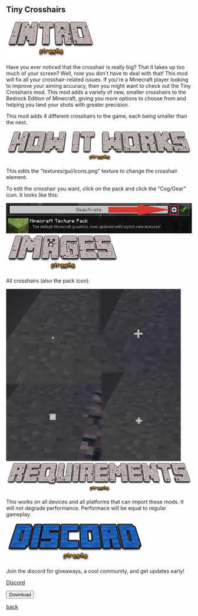 ## Tiny Crosshairs

<img src="/all/intro.png" alt="intro">

Have you ever noticed that the crosshair is really big? That it takes up too much of your screen? Well, now you don't have to deal with that! This mod will fix all your crosshair-related issues. If you're a Minecraft player looking to improve your aiming accuracy, then you might want to check out the Tiny Crosshairs mod. This mod adds a variety of new, smaller crosshairs to the Bedrock Edition of Minecraft, giving you more options to choose from and helping you land your shots with greater precision.

This mod adds 4 different crosshairs to the game, each being smaller than the next.

<img src="/all/how.png" alt="howitworks">

This edits the "textures/gui/icons.png" texture to change the crosshair element.

To edit the crosshair you want, click on the pack and click the “Cog/Gear” icon. It looks like this:

<img src="/customcoloredhotbars/custom-coloured-hotbars_3.jpeg" alt="gear">

<img src="/all/images.png" alt="images">

All crosshairs (also the pack icon):

<img src="/crosshairs/crosshairs.png" alt="crosshairs">

<img src="/all/req.png" alt="requirements">

This works on all devices and all platforms that can import these mods. It will not degrade performance. Performace will be equal to regular gameplay.

<img src="/all/discord.png" alt="discord">

Join the discord for giveaways, a cool community, and get updates early! 

<a href="https://streetle.ml/discord">Discord</a>

<a href="https://www.streetle.ml/crosshairs/download.html"> 
<button type="button">Download</button> 
</a>

<a href="https://streetle.ml/packs">back</a>
<head>
</head>
